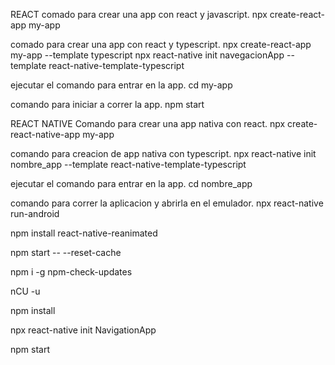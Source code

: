 REACT
comado para crear una app con react y javascript.
npx create-react-app  my-app 

comado para crear una app con react y typescript.
npx create-react-app my-app --template typescript
npx react-native init navegacionApp --template react-native-template-typescript 

ejecutar el comando para entrar en la app.
cd my-app

comando para iniciar a correr la app.
npm start


REACT NATIVE
Comando para crear una app nativa con react.
npx create-react-native-app my-app

comando para creacion de app nativa con typescript.
npx react-native init nombre_app --template react-native-template-typescript

ejecutar el comando para entrar en la app.
cd nombre_app

comando para correr la aplicacion y abrirla en el emulador.
npx react-native run-android


npm install react-native-reanimated

npm start -- --reset-cache


npm i -g npm-check-updates

nCU -u

npm install


npx react-native init NavigationApp

npm start